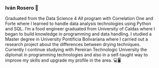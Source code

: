 ### Iván Rosero 👋
Graduated from the Data Science 4 All program with Correlation One and Forte where I learned to handle data analysis technologies using Python
and SQL. I’m a food engineer graduated from University of Caldas where I began to build knowledge in programming and data handling. I studied a Master degree in University Pontificia Bolivariana where I carried out a research project about the differences between drying techniques. Currently I continue studying with Pereiran Technologic University the diplomat in programming technologies and also in a self-taught way to improve my skills and upgrade my profile in the area. 💻🖥️
<!--
**IvanMRos2/IvanMRos2** is a ✨ _special_ ✨ repository because its `README.md` (this file) appears on your GitHub profile.

Here are some ideas to get you started:

- 🔭 I’m currently working on ...
- 🌱 I’m currently learning ...
- 👯 I’m looking to collaborate on ...
- 🤔 I’m looking for help with ...
- 💬 Ask me about ...
- 📫 How to reach me: ...
- 😄 Pronouns: ...
- ⚡ Fun fact: ...
-->
